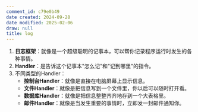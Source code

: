 ```yaml
---
comment_id: c79e0b49
date created: 2024-09-28
date modified: 2025-02-06
draw: null
title: log
---
```

1. **日志框架**：就像是一个超级聪明的记事本，可以帮你记录程序运行时发生的各种事情。
2. **Handler**：是告诉这个记事本"怎么记"和"记到哪里"的指令。
3. 不同类型的Handler：
    - **控制台Handler**：就像是直接在电脑屏幕上显示信息。
    - **文件Handler**：就像是把信息写到一个文件里，你以后可以随时打开看。
    - **数据库Handler**：就像是把信息整整齐齐地存到一个大表格里。
    - **邮件Handler**：就像是当发生重要的事情时，立即发一封邮件通知你。
